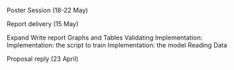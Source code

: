 Poster Session (18-22 May)           

Report delivery (15 May)

  Expand 
  Write report
  Graphs and Tables
  Validating
  Implementation: 
  Implementation: the script to train
  Implementation: the model
  Reading
  Data 

Proposal reply (23 April)
